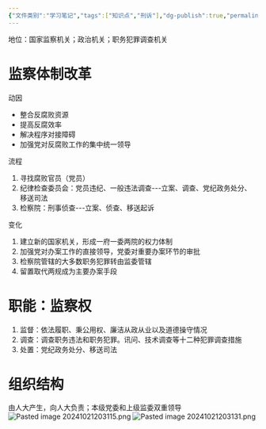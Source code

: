 ```yaml
---
{"文件类别":"学习笔记","tags":["知识点","刑诉"],"dg-publish":true,"permalink":"/学习笔记studyup/知识点cheese/监察委员会/","dgPassFrontmatter":true,"created":"2024-10-21T20:18:56.784+08:00","updated":"2024-10-25T12:14:59.789+08:00"}
---
```


地位：国家监察机关；政治机关；职务犯罪调查机关
# 监察体制改革
动因
- 整合反腐败资源
- 提高反腐效率
- 解决程序对接障碍
- 加强党对反腐败工作的集中统一领导

流程
1. 寻找腐败官员（党员）
2. 纪律检查委员会：党员违纪、一般违法调查---立案、调查、党纪政务处分、移送司法
3. 检察院：刑事侦查---立案、侦查、移送起诉

变化
1. 建立新的国家机关，形成一府一委两院的权力体制
2. 加强党对办案工作的直接领导，党委对重要办案环节的审批
3. 检察院管辖的大多数职务犯罪转由监委管辖
4. 留置取代两规成为主要办案手段

# 职能：监察权
1. 监督：依法履职、秉公用权、廉洁从政从业以及道德操守情况
2. 调查：调查职务违法和职务犯罪。讯问、技术调查等十二种犯罪调查措施
3. 处置：党纪政务处分、移送司法

# 组织结构
由人大产生，向人大负责；本级党委和上级监委双重领导
![Pasted image 20241021203115.png](/img/user/%E8%BF%90%E8%A1%8C%E6%9D%82/%E9%99%84%E4%BB%B6/Pasted%20image%2020241021203115.png)
![Pasted image 20241021203131.png](/img/user/%E8%BF%90%E8%A1%8C%E6%9D%82/%E9%99%84%E4%BB%B6/Pasted%20image%2020241021203131.png)